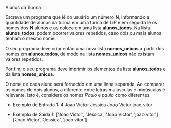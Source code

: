 Alunos da Turma

Escreva um programa que lê do usuário um número **N**, informando a quantidade
de alunos da turma em uma turma de LiP e em seguida lê os nomes dos **N** alunos
e os coloca em uma lista **alunos_todos**. Na lista **alunos_todos**, podem
ocorrer valores repetidos, caso dois ou mais alunos tenham o mesmo nome.

O seu programa deve criar então uma nova lista **nomes_unicos** a partir dos nomes
em **alunos_todos**, de modo na lista **nomes_unicos** não existam valores repetidos.

Por fim, o seu programa deve imprimir os elementos da lista **alunos_todos**
e da lista **nomes_unicos**.

O nome de cada aluno será fornecido em uma linha separada.
Ao comparar os nomes de dois alunos, a diferente entre letras maiúsculas e
minúsculas é relevante, isto é, considere os nomes *Paulo* e *paulo* como diferentes.


- Exemplo de Entrada 1:
4
Joao Victor
Jessica
Joao Victor
joao vitor

- Exemplo de Saída 1:
\['Joao Victor', 'Jessica', 'Joao Victor', 'joao vitor'\]
\['Joao Victor', 'Jessica', 'joao vitor'\]


